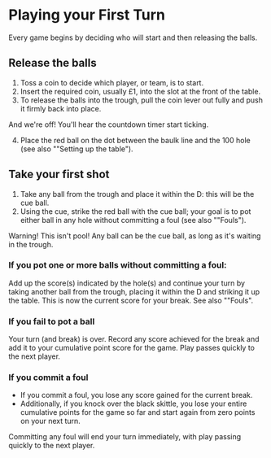 # Playing your First Turn

Every game begins by deciding who will start and then releasing the balls.

## Release the balls
1. Toss a coin to decide which player, or team, is to start.
2. Insert the required coin, usually £1, into the slot at the front of the table.
3. To release the balls into the trough, pull the coin lever out fully and push it firmly back into place.

  And we're off! You'll hear the countdown timer start ticking.

4. Place the red ball on the dot between the baulk line and the 100 hole (see also ""Setting up the table").

## Take your first shot
1. Take any ball from the trough and place it within the D: this will be the cue ball.
2. Using the cue, strike the red ball with the cue ball; your goal is to pot either ball in any hole without committing a foul (see also ""Fouls").

  Warning! This isn't pool! Any ball can be the cue ball, as long as it's waiting in the trough.

### If you pot one or more balls without committing a foul:

Add up the score(s) indicated by the hole(s) and continue your turn by taking another ball from the trough, placing it within the D and striking it up the table. This is now the current score for your break. See also ""Fouls".

### If you fail to pot a ball
Your turn (and break) is over. Record any score achieved for the break and add it to your cumulative point score for the game. Play passes quickly to the next player.

### If you commit a foul
* If you commit a foul, you lose any score gained for the current break.
* Additionally, if you knock over the black skittle, you lose your entire cumulative points for the game so far
and start again from zero points on your next turn.

Committing any foul will end your turn immediately, with play passing quickly to the next player.

